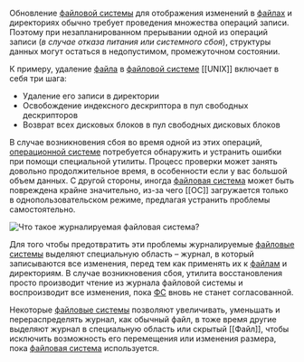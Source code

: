 Обновление [файловой системы](Что%20такое%20ФС.md) для отображения изменений в [файлах](Файл.md) и директориях обычно требует проведения множества операций записи. Поэтому при незапланированном прерывании одной из операций записи (_в случае отказа питания или системного сбоя_), структуры данных могут остаться в недопустимом, промежуточном состоянии.

К примеру, удаление [файла](Файл.md) в [файловой системе](Что%20такое%20ФС.md) [[UNIX]] включает в себя три шага:

-   Удаление его записи в директории
-   Освобождение индексного дескриптора в пул свободных дескрипторов
-   Возврат всех дисковых блоков в пул свободных дисковых блоков

В случае возникновения сбоя во время одной из этих операций, [операционной системе](ОС.md) потребуется обнаружить и устранить ошибки при помощи специальной утилиты. Процесс проверки может занять довольно продолжительное время, в особенности если у вас большой объем данных. С другой стороны, иногда [файловая система](Что%20такое%20ФС.md) может быть повреждена крайне значительно, из-за чего [[ОС]] загружается только в однопользовательском режиме, предлагая устранить проблемы самостоятельно.

![Что такое журналируемая файловая система?](https://avatars.mds.yandex.net/get-zen_doc/1705407/pub_5e78782438319e230cc31107_5e7879d6dacda539a4a57396/scale_1200)

Для того чтобы предотвратить эти проблемы журналируемые [файловые системы](Что%20такое%20ФС.md) выделяют специальную область – журнал, в который записываются все изменения, перед тем как применять их к [файлам](Файл.md) и директориям. В случае возникновения сбоя, утилита восстановления просто производит чтение из журнала файловой системы и воспроизводит все изменения, пока [ФС](Что%20такое%20ФС.md) вновь не станет согласованной.

Некоторые [файловые системы](Что%20такое%20ФС.md) позволяют увеличивать, уменьшать и перераспределять журнал, как обычный файл, в тоже время другие выделяют журнал в специальную область или скрытый [[Файл]], чтобы исключить возможность его перемещения или изменения размера, пока [файловая система](Что%20такое%20ФС.md) используется.